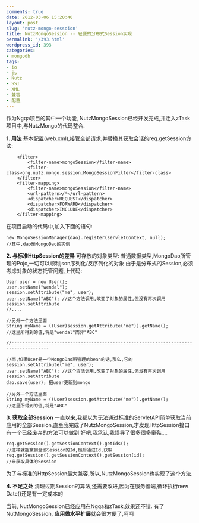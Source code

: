 ```yaml
---
comments: true
date: 2012-03-06 15:20:40
layout: post
slug: 'nutz-mongo-sessoion'
title: NutzMongoSession -- 轻便的分布式Session实现
permalink: '/393.html'
wordpress_id: 393
categories:
- mongodb
tags:
- io
- js
- Nutz
- SSI
- XML
- 兼容
- 配置
---
```


作为Ngqa项目的其中一个功能, NutzMongoSession已经开发完成,并迁入zTask项目中,与NutzMongo的代码整合.

**1. 用法**
基本配置(web.xml),接管全部请求,并替换其获取会话的req.getSession方法:

        <filter>
            <filter-name>mongoSession</filter-name>
            <filter-class>org.nutz.mongo.session.MongoSessionFilter</filter-class>
        </filter>
        <filter-mapping>
            <filter-name>mongoSession</filter-name>
            <url-pattern>/*</url-pattern>
    		<dispatcher>REQUEST</dispatcher>
    		<dispatcher>FORWARD</dispatcher>
    		<dispatcher>INCLUDE</dispatcher>
        </filter-mapping>
    
在项目启动的代码中,加入下面的语句:

    new MongoSessionManager(dao).register(servletContext, null);
    //其中,dao是MongoDao的实例
    
**2. 与标准HttpSession的差异**
可存放的对象类型: 普通数据类型,MongoDao所管理的Pojo,一切可以顺利json序列化/反序列化的对象
由于是分布式的Session,必须考虑对象的状态托管问题,上代码:

    User user = new User();
    user.setName("wendal");
    session.setAttribute("me", user);
    user.setName("ABC"); //这个方法调用,改变了对象的属性,但没有再次调用session.setAttribute
    //....
    
    //另外一个方法里面
    String myName = ((User)session.getAttribute("me")).getName();
    //这里所得到的值,将是"wendal"而非"ABC"
    
    //------------------------------------------------------------------------------------
    
    //而,如果User是一个MongoDao所管理的bean的话,那么,它的
    session.setAttribute("me", user);
    user.setName("ABC"); //这个方法调用,改变了对象的属性,但没有再次调用session.setAttribute
    dao.save(user); 把user更新到mongo
    
    //另外一个方法里面
    String myName = ((User)session.getAttribute("me")).getName();
    //这里所得到的值,将是"ABC"
    
**3. 获取全部Session**
一直以来,我都以为无法通过标准的ServletAPI简单获取当前应用的全部Session,直至我完成了NutzMongoSession,才发现HttpSession接口有一个已经废弃的方法可以做到
好吧,我承认,我误导了很多很多童鞋....

    req.getSession().getSessionContext().getIds();
    //这样就能拿到全部Session的Id,然后通过Id,获取
    req.getSession().getSessionContext().getSession(id);
    //来获取具体的Session
    
为了与标准的HttpSession最大兼容,所以,NutzMongoSession也实现了这个方法.

**4. 不足之处**
清理过期Session的算法,还需要改进,因为在服务器端,循环执行new Date()还是有一定成本的

当前, NutMongoSession已经应用在Ngqa和zTask,效果还不错.
有了NutMongoSession, **应用做水平扩展**就会很方便了,呵呵
